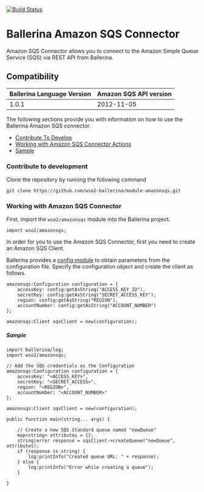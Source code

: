 [![Build Status](https://travis-ci.org/wso2-ballerina/module-amazonsqs.svg?branch=master)](https://travis-ci.org/wso2-ballerina/module-amazonsqs)

# Ballerina Amazon SQS Connector

Amazon SQS Connector allows you to connect to the Amazon Simple Queue Service (SQS) via REST API from Ballerina.

## Compatibility
| Ballerina Language Version | Amazon SQS API version  |
| -------------------------- | ----------------------  |
| 1.0.1                      | 2012-11-05              |

The following sections provide you with information on how to use the Ballerina Amazon SQS connector.

- [Contribute To Develop](#contribute-to-develop)
- [Working with Amazon SQS Connector Actions](#Working-with-Amazon-SQS-Connector)
- [Sample](#sample)

### Contribute to development

Clone the repository by running the following command 
```shell
git clone https://github.com/wso2-ballerina/module-amazonsqs.git
```

### Working with Amazon SQS Connector

First, import the `wso2/amazonsqs` module into the Ballerina project.

```ballerina
import wso2/amazonsqs;
```

In order for you to use the Amazon SQS Connector, first you need to create an Amazon SQS Client.

Ballerina provides a [config module](https://ballerina.io/learn/api-docs/ballerina/config.html) to obtain parameters from the configuration file. Specify the configuration object and create the client as follows.

```ballerina
amazonsqs:Configuration configuration = {
    accessKey: config:getAsString("ACCESS_KEY_ID"),
    secretKey: config:getAsString("SECRET_ACCESS_KEY"),
    region: config:getAsString("REGION"),
    accountNumber: config:getAsString("ACCOUNT_NUMBER")
};

amazonsqs:Client sqsClient = new(configuration);
```

##### Sample

```ballerina
import ballerina/log;
import wso2/amazonsqs;

// Add the SQS credentials as the Configuration
amazonsqs:Configuration configuration = {
    accessKey: "<ACCESS_KEY>",
    secretKey: "<SECRET_ACCESS>",
    region: "<REGION>",
    accountNumber: "<ACCOUNT_NUMBER>"
};

amazonsqs:Client sqsClient = new(configuration);

public function main(string... args) {

    // Create a new SQS Standard queue named "newQueue"
    map<string> attributes = {};
    string|error response = sqsClient->createQueue("newQueue", attributes);
    if (response is string) {
        log:printInfo("Created queue URL: " + response);
    } else {
        log:printInfo("Error while creating a queue");
    }

}
```
